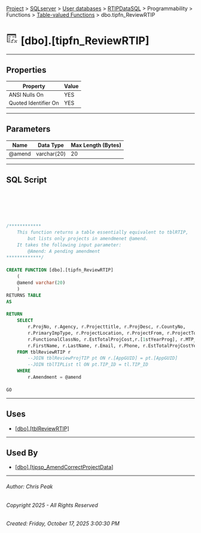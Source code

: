 #### 

[Project](../../../../../../index.md) > [SQLserver](../../../../../index.md) > [User databases](../../../../index.md) > [RTIPDataSQL](../../../index.md) > Programmability > Functions > [Table-valued Functions](Table-valued_Functions.md) > dbo.tipfn_ReviewRTIP

# ![Table-valued Functions](../../../../../../Images/Function_Table32.png) [dbo].[tipfn_ReviewRTIP]

---

## <a name="#properties"></a>Properties

| Property | Value |
|---|---|
| ANSI Nulls On | YES |
| Quoted Identifier On | YES |


---

## <a name="#parameters"></a>Parameters

| Name | Data Type | Max Length (Bytes) |
|---|---|---|
| @amend | varchar(20) | 20 |


---

## <a name="#sqlscript"></a>SQL Script

```sql





/************
    This function returns a table essentially equivalent to tblRTIP,
	    but lists only projects in amendmenet @amend.
    It takes the following input parameter:
        @Amend: A pending amendment
*************/

CREATE FUNCTION [dbo].[tipfn_ReviewRTIP]
    (
    @amend varchar(20)
    )
RETURNS TABLE
AS

RETURN
    SELECT
		r.ProjNo, r.Agency, r.Projecttitle, r.ProjDesc, r.CountyNo, 
		r.PrimaryImpType, r.ProjectLocation, r.ProjectFrom, r.ProjectTo, r.Length, r.WSDOT_Pin,
		r.FunctionalClassNo, r.EstTotalProjCost,r.[1stYearProg], r.MTP_Status, r.intMTPStatus,
		r.FirstName, r.LastName, r.Email, r.Phone, r.EstTotalProjCostYear
    FROM tblReviewRTIP r
        --JOIN tblReviewProjTIP pt ON r.[AppGUID] = pt.[AppGUID]
        --JOIN tblTIPList tl ON pt.TIP_ID = tl.TIP_ID
    WHERE
        r.Amendment = @amend

GO

```


---

## <a name="#uses"></a>Uses

* [[dbo].[tblReviewRTIP]](../../../Tables/dbo_tblReviewRTIP.md)


---

## <a name="#usedby"></a>Used By

* [[dbo].[tipsp_AmendCorrectProjectData]](../../Stored_Procedures/dbo_tipsp_AmendCorrectProjectData.md)


---

###### Author:  Chris Peak

###### Copyright 2025 - All Rights Reserved

###### Created: Friday, October 17, 2025 3:00:30 PM

